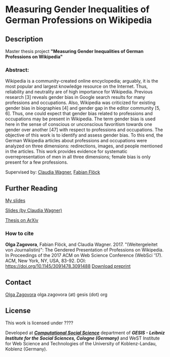 # Measuring Gender Inequalities of German Professions on Wikipedia

## Description


Master thesis project **"Measuring Gender Inequalities of German Professions on Wikipedia"**

### Abstract:

Wikipedia is a community-created online encyclopedia; arguably, it is the most popular and largest knowledge resource on the Internet. Thus, reliability and neutrality are of high importance for Wikipedia. Previous research [3] reveals gender bias in Google search results for many professions and occupations. Also, Wikipedia was criticized for existing gender bias in biographies [4] and gender gap in the editor community [5, 6]. Thus, one could expect that gender bias related to professions and occupations may be present in Wikipedia. The term gender bias is used here in the sense of conscious or unconscious favoritism towards one gender over another [47] with respect to professions and occupations. The objective of this work is to identify and assess gender bias. To this end, the German Wikipedia articles about professions and occupations were analyzed on three dimensions: redirections, images, and people mentioned in the articles. This work provides evidence for systematic overrepresentation of men in all three dimensions; female bias is only present for a few professions. 


Supervised by: [Claudia Wagner]( http://www.claudiawagner.info ), [Fabian Flöck]( https://f-squared.org/about.html ) 

## Further Reading

[My slides]( https://www.slideshare.net/OlgaZagovora1/measuring-gender-inequalities-of-german-professions-on-wikipedia )

[Slides (by Claudia Wagner)]( http://www.slideshare.net/clauwa/measuring-gender-inequality-in-wikipedia )

[Thesis on ArXiv]( https://arxiv.org/abs/1702.00829 )

### How to cite

**Olga Zagovora**, Fabian Flöck, and Claudia Wagner. 2017. "(Weitergeleitet von Journalistin)": The Gendered Presentation of Professions on Wikipedia. In Proceedings of the 2017 ACM on Web Science Conference (WebSci '17). ACM, New York, NY, USA, 83-92. DOI: https://doi.org/10.1145/3091478.3091488 
[Download preprint](https://arxiv.org/abs/1706.03848) 

## Contact

[Olga Zagovora](http://olgazagovora.ucoz.net/) olga.zagovora (at) gesis (dot) org

## License

This work is licensed under ????

Developed at ***[Computational Social Science](https://www.gesis.org/en/institute/abteilungen/computational-social-science/)*** department of ***GESIS - Leibniz Institute for the Social Sciences, Cologne (Germany)*** and WeST Institute for Web Science and Technologies of the University of Koblenz-Landau, Koblenz (Germany).
